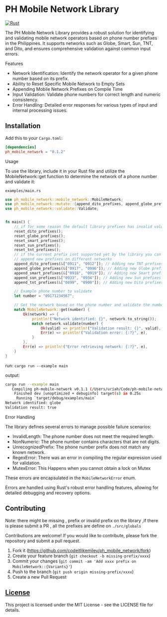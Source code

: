 # PH Mobile Network Library

[![Rust](https://github.com/codeitlikemiley/ph_mobile_network/actions/workflows/rust.yml/badge.svg)](https://github.com/codeitlikemiley/ph_mobile_network/actions/workflows/rust.yml)

The PH Mobile Network Library provides a robust solution for identifying and validating mobile network operators based on phone number prefixes in the Philippines. It supports networks such as Globe, Smart, Sun, TNT, and Dito, and ensures comprehensive validation against common input errors.

Features

- Network Identification: Identify the network operator for a given phone number based on its prefix.
- Ability to Reset Specific Mobile Network to Empty Sets
- Appending Mobile Network Prefixes on Compile Time
- Input Validation: Validate phone numbers for correct length and numeric consistency.
- Error Handling: Detailed error responses for various types of input and internal processing issues.


## Installation

Add this to your `Cargo.toml`:

```toml
[dependencies]
ph_mobile_network = "0.1.2"
```


Usage

To use the library, include it in your Rust file and utilize the MobileNetwork::get function to determine the network of a phone number and validate it:

`examples/main.rs`

```rust
use ph_mobile_network::mobile_network::MobileNetwork;
use ph_mobile_network::mutate::{append_dito_prefixes, append_globe_prefixes, append_smart_prefixes, append_sun_prefixes, append_tnt_prefixes, reset_dito_prefixes, reset_globe_prefixes, reset_smart_prefixes, reset_sun_prefixes, reset_tnt_prefixes};
use ph_mobile_network::validate::Validate;


fn main() {
    // if for some reason the default library prefixes has invalid values you can always reset it
    reset_dito_prefixes();
    reset_globe_prefixes();
    reset_smart_prefixes();
    reset_sun_prefixes();
    reset_tnt_prefixes();
    // if the current prefix isnt supported yet by the library you can always append it on compile time
    // append new prefixes on different networks
    append_dito_prefixes(&["0911", "0912"]); // Adding new TNT prefixes
    append_globe_prefixes(&["0917", "0996"]); // Adding new Globe prefixes
    append_smart_prefixes(&["0918", "0919"]); // Adding new Smart prefixes
    append_sun_prefixes(&["0933", "0934"]); // Adding new Sun prefixes
    append_tnt_prefixes(&["0899", "0900"]); // Adding new Dito prefixes

    // Example phone number to validate
    let number = "09171234567";

    // Get the network based on the phone number and validate the number
    match MobileNetwork::get(number) {
        Ok(network) => {
            println!("Network identified: {}", network.to_string());
            match network.validate(number) {
                Ok(valid) => println!("Validation result: {}", valid),
                Err(e) => println!("Validation error: {:?}", e),
            }
        },
        Err(e) => println!("Error retrieving network: {:?}", e),
    }
}
```

run: `cargo run --example main`

output:

```sh
cargo run --example main
   Compiling ph-mobile-network v0.1.1 (/Users/uriah/Code/ph-mobile-network)
    Finished dev [unoptimized + debuginfo] target(s) in 0.25s
     Running `target/debug/examples/main`
Network identified: globe
Validation result: true
```

Error Handling

The library defines several errors to manage possible failure scenarios:

- InvalidLength: The phone number does not meet the required length.
- NonNumeric: The phone number contains characters that are not digits.
- UnrecognizedPrefix: The phone number prefix does not match any known network.
- RegexError: There was an error in compiling the regular expression used for validation.
- MutexError: This Happens when you cannot obtain a lock on Mutex

These errors are encapsulated in the `MobileNetworkError` enum.

Errors are handled using Rust's robust error handling features, allowing for detailed debugging and recovery options.

## Contributing

Note: there might be missing , prefix or invalid prefix on the library ,if there is please submit a PR , all the prefixes are define on `./src/globals`

Contributions are welcome! If you would like to contribute, please fork the repository and submit a pull request.

1. Fork it (https://github.com/codeitlikemiley/ph_mobile_network/fork)
2. Create your feature branch (`git checkout -b missing-prefix/xxxx`)
3. Commit your changes (`git commit -am 'Add xxxx prefix on MobileNetwork::{Variants}'`)
4. Push to the branch (`git push origin missing-prefix/xxxx`)
5. Create a new Pull Request

## [License](./LICENSE)

This project is licensed under the MIT License - see the LICENSE file for details.

